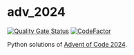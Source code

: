 # adv_2024

[![Quality Gate Status](https://sonarcloud.io/api/project_badges/measure?project=vil02_adv_2024&metric=alert_status)](https://sonarcloud.io/summary/new_code?id=vil02_adv_2024)
[![CodeFactor](https://www.codefactor.io/repository/github/vil02/adv_2024/badge)](https://www.codefactor.io/repository/github/vil02/adv_2024)

Python solutions of [Advent of Code 2024](https://adventofcode.com/2024).
